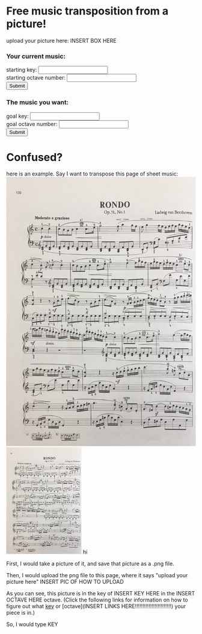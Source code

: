 # Free music transposition from a picture!

upload your picture here: INSERT BOX HERE

### Your current music:

<form action="/action_page.php">
  starting key: <input type="text" name="endkey"><br>
  starting octave number: <input type="text" name="endoctave"><br>
  <input type="submit" value="Submit">
</form>

### The music you want:

<form action="/action_page.php">
  goal key: <input type="text" name="endkey"><br>
  goal octave number: <input type="text" name="endoctave"><br>
  <input type="submit" value="Submit">
</form>

# Confused?

here is an example. Say I want to transpose this page of sheet music:
![](beet.png)
<img src="beet.png" width="200"/> hi
 
First, I would take a picture of it, and save that picture as a 
.png file. 

Then, I would upload the png file to this page, where it says "upload your picture here"
INSERT PIC OF HOW TO UPLOAD

As you can see, 
this picture is in the key of INSERT KEY HERE 
in the INSERT OCTAVE HERE octave. 
(Click the following links for information on how to figure out what 
[key](https://www.themusicalear.com/how-to-identify-key-signatures/) 
or 
[octave](INSERT LINKS HERE!!!!!!!!!!!!!!!!!!!!!!!!)
 your piece is in.)

So, I would type KEY 
